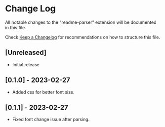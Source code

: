# Change Log

All notable changes to the "readme-parser" extension will be documented in this file.

Check [Keep a Changelog](http://keepachangelog.com/) for recommendations on how to structure this file.

## [Unreleased]

- Initial release

## [0.1.0] - 2023-02-27

- Added css for better font size.

## [0.1.1] - 2023-02-27

- Fixed font change issue after parsing.